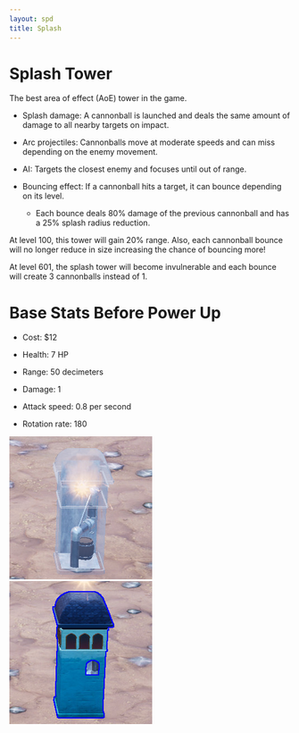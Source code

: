 ```yaml
---
layout: spd
title: Splash
---
```


# Splash Tower

The best area of effect (AoE) tower in the game.

* Splash damage: A cannonball is launched and deals the same amount of damage to all nearby targets on impact.

* Arc projectiles: Cannonballs move at moderate speeds and can miss depending on the enemy movement.

* AI: Targets the closest enemy and focuses until out of range.

* Bouncing effect: If a cannonball hits a target, it can bounce depending on its level.
  * Each bounce deals 80% damage of the previous cannonball and has a 25% splash radius reduction.

At level 100, this tower will gain 20% range. Also, each cannonball bounce will no longer reduce in size increasing the chance of bouncing more!

At level 601, the splash tower will become invulnerable and each bounce will create 3 cannonballs instead of 1.

# Base Stats Before Power Up

* Cost: $12

* Health: 7 HP

* Range: 50 decimeters

* Damage: 1

* Attack speed: 0.8 per second

* Rotation rate: 180

<img src="/assets/images/spd/tower-splash-unbuilt.jpg" width="256" height="256">
<img src="/assets/images/spd/tower-splash.jpg" width="256" height="256">
